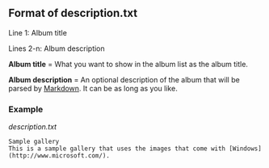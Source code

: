 ## Format of description.txt ##
Line 1: Album title

Lines 2-n: Album description

**Album title** = What you want to show in the album list as the album title.

**Album description** = An optional description of the album that will be parsed by [Markdown](http://daringfireball.net/projects/markdown/syntax). It can be as long as you like.

### Example ###

_description.txt_
```
Sample gallery
This is a sample gallery that uses the images that come with [Windows](http://www.microsoft.com/).
```